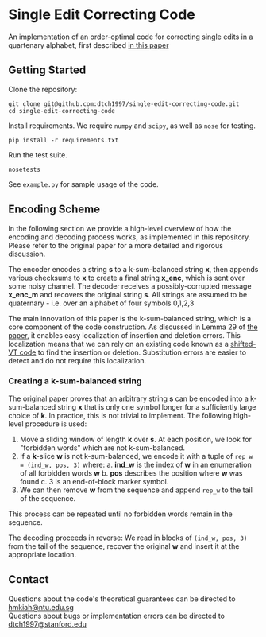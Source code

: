 # Single Edit Correcting Code

An implementation of an order-optimal code for correcting single edits in a quartenary alphabet, first described [in this paper](https://arxiv.org/pdf/1910.06501.pdf)

## Getting Started

Clone the repository: 
```
git clone git@github.com:dtch1997/single-edit-correcting-code.git
cd single-edit-correcting-code
```
Install requirements. We require `numpy` and `scipy`, as well as `nose` for testing. 
```
pip install -r requirements.txt
```
Run the test suite.
```
nosetests 
```
See `example.py` for sample usage of the code. 


## Encoding Scheme

In the following section we provide a high-level overview of how the encoding and decoding process works, as implemented in this repository. Please refer to the original paper for a more detailed and rigorous discussion. 

The encoder encodes a string **s** to a k-sum-balanced string **x**, then appends various checksums to **x** to create a final string **x_enc**, which is sent over some noisy channel. The decoder receives a possibly-corrupted message **x_enc_m** and recovers the original string **s**. All strings are assumed to be quaternary - i.e. over an alphabet of four symbols 0,1,2,3

The main innovation of this paper is the k-sum-balanced string, which is a core component of the code construction. As discussed in Lemma 29 of [the paper](https://arxiv.org/pdf/1910.06501.pdf), it enables easy localization of insertion and deletion errors. This localization means that we can rely on an existing code known as a [shifted-VT code](https://arxiv.org/pdf/1602.06820.pdf) to find the insertion or deletion. Substitution errors are easier to detect and do not require this localization. 

### Creating a k-sum-balanced string

The original paper proves that an arbitrary string **s** can be encoded into a k-sum-balanced string **x** that is only one symbol longer for a sufficiently large choice of **k**. In practice, this is not trivial to implement. The following high-level procedure is used: 

1. Move a sliding window of length **k** over **s**. At each position, we look for "forbidden words" which are not k-sum-balanced. 
2. If a **k**-slice **w** is not k-sum-balanced, we encode it with a tuple of `rep_w = (ind_w, pos, 3)` where: 
  a. **ind_w** is the index of **w** in an enumeration of all forbidden words **w**
  b. **pos** describes the position where **w** was found
  c. 3 is an end-of-block marker symbol. 
3. We can then remove **w** from the sequence and append `rep_w` to the tail of the sequence.

This process can be repeated until no forbidden words remain in the sequence.  

The decoding proceeds in reverse: We read in blocks of `(ind_w, pos, 3)` from the tail of the sequence, recover the original **w** and insert it at the appropriate location. 

## Contact

Questions about the code's theoretical guarantees can be directed to hmkiah@ntu.edu.sg  
Questions about bugs or implementation errors can be directed to dtch1997@stanford.edu



